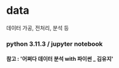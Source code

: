 # data
데이터 가공, 전처리, 분석 등

### python 3.11.3 / jupyter notebook

#### 참고 : '어쩌다 데이터 분석 with 파이썬 _ 김유지'
